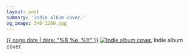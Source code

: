 ```yaml
---
layout: post
summary: 'Indie album cover.'
og_image: 340-1280.jpg
---
```


<p>
  <time><a href="/340">{{ page.date | date: "%B %e, %Y" }}</a></time>
  <a href="/340"><img src="{{ site.assets_url }}/340-640.jpg" srcset="{{ site.assets_url }}/340-1280.jpg 1280w, {{ site.assets_url }}/340-960.jpg 960w, {{ site.assets_url }}/340-640.jpg 640w, {{ site.assets_url }}/340-320.jpg 320w" sizes="(min-width: 700px) 50vw, calc(100vw - 2rem)" alt="Indie album cover." /></a>
  <span>Indie album cover.</span>
</p>
